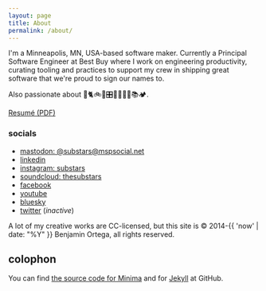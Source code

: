 ```yaml
---
layout: page
title: About
permalink: /about/
---
```


I'm a Minneapolis, MN, USA-based software maker. Currently a Principal Software Engineer at Best Buy where I work on engineering productivity, curating tooling and practices to support my crew in shipping great software that we're proud to sign our names to.

Also passionate about 🐰🐈🚲🤖🎛️👨‍👧🎵🥁📚🏕️.

[Resumé (PDF)](/assets/ortega_resume_2024.pdf)

### socials

* [mastodon: @substars@mspsocial.net](https://mspsocial.net/web/@substars)
* [linkedin](https://www.linkedin.com/in/benortega/)
* [instagram: substars](https://www.instagram.com/substars/)
* [soundcloud: thesubstars](https://soundcloud.com/thesubstars)
* [facebook](https://www.facebook.com/ben.ortega) 
* [youtube](https://www.youtube.com/@substars)
* [bluesky](https://bsky.app/profile/substars.bsky.social)
* [twitter](http://pages.thesubstars.com/twitter-archive/) (_inactive_)

A lot of my creative works are CC-licensed, but this site is © 2014-{{ 'now' | date: "%Y" }} Benjamin Ortega, all rights reserved.

## colophon 

You can find [the source code for Minima](https://github.com/jekyll/minima) and for [Jekyll](https://github.com/jekyll/jekyll) at GitHub.
